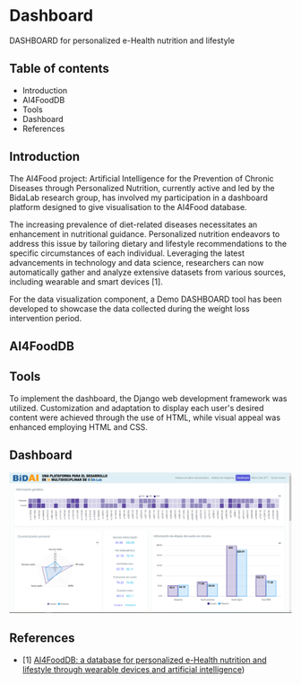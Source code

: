 # Dashboard
DASHBOARD for personalized e-Health nutrition and lifestyle

## Table of contents
- Introduction
- AI4FoodDB
- Tools
- Dashboard
- References

## Introduction

The AI4Food project: Artificial Intelligence for the Prevention of Chronic Diseases through Personalized Nutrition, currently active and led by the BidaLab research group, has involved my participation in a dashboard platform designed to give visualisation to the AI4Food database.

The increasing prevalence of diet-related diseases necessitates an enhancement in nutritional guidance. Personalized nutrition endeavors to address this issue by tailoring dietary and lifestyle recommendations to the specific circumstances of each individual. Leveraging the latest advancements in technology and data science, researchers can now automatically gather and analyze extensive datasets from various sources, including wearable and smart devices [1].

For the data visualization component, a Demo DASHBOARD tool has been developed to showcase the data collected during the weight loss intervention period.

## AI4FoodDB



## Tools
To implement the dashboard, the Django web development framework was utilized. Customization and adaptation to display each user's desired content were achieved through the use of HTML, while visual appeal was enhanced employing HTML and CSS.

## Dashboard
![](images/ppal_dashboardDEMO.PNG)


## References
 - [1] [AI4FoodDB: a database for personalized e-Health nutrition and lifestyle through wearable devices and artificial intelligence](https://academic.oup.com/database/article/doi/10.1093/database/baad049/7226275?login=true))
